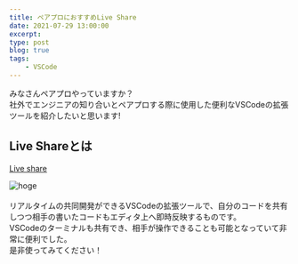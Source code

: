 ```yaml
---
title: ペアプロにおすすめLive Share
date: 2021-07-29 13:00:00
excerpt:
type: post
blog: true
tags:
    - VSCode
---
```


みなさんペアプロやっていますか？  
社外でエンジニアの知り合いとペアプロする際に使用した便利なVSCodeの拡張ツールを紹介したいと思います!
<br>

## Live Shareとは

[Live share](https://visualstudio.microsoft.com/ja/services/live-share/)
<br>

![hoge](https://pedantic-goldberg-e70663.netlify.app/image/07302313.gif)  
<br>
リアルタイムの共同開発ができるVSCodeの拡張ツールで、自分のコードを共有しつつ相手の書いたコードもエディタ上へ即時反映するものです。  
VSCodeのターミナルも共有でき、相手が操作できることも可能となっていて非常に便利でした。
<br>
是非使ってみてください！